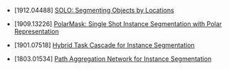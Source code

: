- [1912.04488] [SOLO: Segmenting Objects by Locations](https://arxiv.org/abs/1912.04488)

- [1909.13226] [PolarMask: Single Shot Instance Segmentation with Polar Representation](https://arxiv.org/abs/1909.13226)

- [1901.07518] [Hybrid Task Cascade for Instance Segmentation](https://arxiv.org/abs/1901.07518)

- [1803.01534] [Path Aggregation Network for Instance Segmentation](https://arxiv.org/abs/1803.01534)
